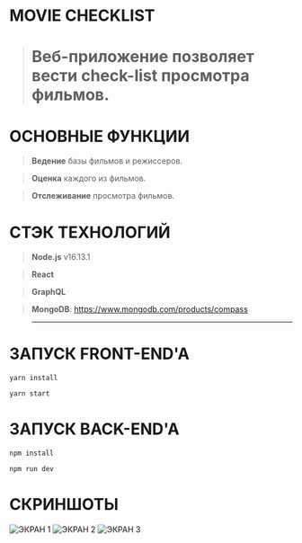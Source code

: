 # MOVIE CHECKLIST
> # Веб-приложение позволяет вести check-list просмотра фильмов.


# ОСНОВНЫЕ ФУНКЦИИ
> **Ведение** базы фильмов и режиссеров.

> **Оценка** каждого из фильмов.

> **Отслеживание** просмотра фильмов.

# СТЭК ТЕХНОЛОГИЙ
> **Node.js** v16.13.1

> **React** 

> **GraphQL** 

> **MongoDB**: https://www.mongodb.com/products/compass

> **** 

# ЗАПУСК FRONT-END'A
```console
yarn install
```
```console
yarn start
```
# ЗАПУСК BACK-END'A
```console
npm install
```
```console
npm run dev
```
# СКРИНШОТЫ
![ЭКРАН 1](https://i.ibb.co/VDJNL2Q/1.png)
![ЭКРАН 2](https://i.ibb.co/x7ZTxVm/2.png)
![ЭКРАН 3](https://i.ibb.co/nRt7psM/3.png)






